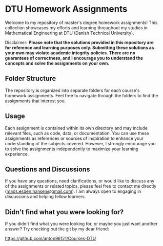 # DTU Homework Assignments

Welcome to my repository of master's degree homework assignments! This collection showcases my efforts and learning throughout my studies in Mathematical Engineering at DTU (Danish Technical University).

Disclaimer: **Please note that the solutions provided in this repository are for reference and learning purposes only. Submitting these solutions as your own may violate academic integrity policies. There are no guarantees of correctness, and I encourage you to understand the concepts and solve the assignments on your own.**

## Folder Structure

The repository is organized into separate folders for each course's homework assignments. Feel free to navigate through the folders to find the assignments that interest you.

## Usage

Each assignment is contained within its own directory and may include relevant files, such as code, data, or documentation. You can use these assignments as references or sources of inspiration to enhance your understanding of the subjects covered. However, I strongly encourage you to solve the assignments independently to maximize your learning experience.

## Questions and Discussions

If you have any questions, need clarifications, or would like to discuss any of the assignments or related topics, please feel free to contact me directly (mads.esben.hansen@gmail.com). I am always open to engaging in discussions and helping fellow learners.

## Didn't find what you were looking for?

If you didn't find what you were looking for, or maybe you just want another answer? Try checking out the git by my dear friend:

https://github.com/anton96121/Courses-DTU

